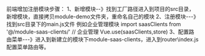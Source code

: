 前端增加注册模块步骤：
1、新增模块--》找到工厂路径进入到项目的src目录，新增模块，直接拷贝module-demo文件夹，重命名自己的模块
2、注册模块---》找到src目录下的main.js文件
  例如企业管理模块
    import saasClients from '@/module-saas-clients/' // 企业管理
    Vue.use(saasClients,store)
3、配置路由菜单---》进入到新建立的模块下module-saas-clients，进入到router\index.js
   配置菜单路由等。
